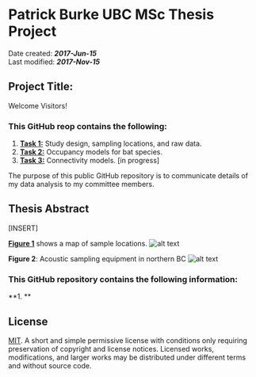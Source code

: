 # Patrick Burke UBC MSc Thesis Project
Date created: ___2017-Jun-15___   
Last modified: ___2017-Nov-15___   


## Project Title:  

Welcome Visitors!     

### This GitHub reop contains the following:
1. **[Task 1:](https://github.com/burkeprw/rsh_connectivity/tree/master/r_scripts/t1_sampling)** Study design, sampling locations, and raw data.   
2. **[Task 2:](https://github.com/burkeprw/rsh_connectivity/tree/master/r_scripts/t2_occupancy)** Occupancy models for bat species.   
3. **[Task 3:](https://github.com/burkeprw/rsh_connectivity/tree/master/r_scripts/t3_connectivity)** Connectivity models. [in progress]      

The purpose of this public GitHub repository is to communicate details of my data analysis to my committee members.   

## Thesis Abstract   
[INSERT]

**[Figure 1](figures/gis_gnce_stations2016.pdf)** shows a map of sample locations. 
![alt text](figures/gis_gnce_stations2016.png)

**Figure 2**: Acoustic sampling equipment in northern BC
![alt text](figures/IMG_0316.JPG)

### This GitHub repository contains the following information:

**1. **        



## License
[MIT](https://github.com/burkeprw/rsh_zool500ds/blob/master/LICENSE). A short and simple permissive license with conditions only requiring preservation of copyright and license notices. Licensed works, modifications, and larger works may be distributed under different terms and without source code.
